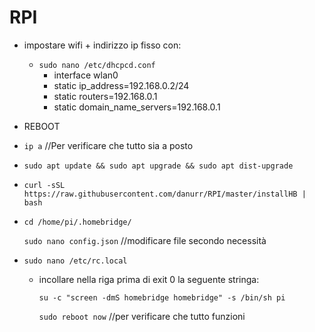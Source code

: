 # RPI
- impostare wifi + indirizzo ip fisso con: 
    - `sudo nano /etc/dhcpcd.conf`
      - interface wlan0
      - static ip_address=192.168.0.2/24
      - static routers=192.168.0.1
      - static domain_name_servers=192.168.0.1
- REBOOT
- `ip a` //Per verificare che tutto sia a posto
- `sudo apt update && sudo apt upgrade && sudo apt dist-upgrade`
- `curl -sSL https://raw.githubusercontent.com/danurr/RPI/master/installHB | bash`
- `cd /home/pi/.homebridge/`

   `sudo nano config.json` //modificare file secondo necessità
- `sudo nano /etc/rc.local`
    - incollare nella riga prima di exit 0 la seguente stringa:
    
      `su -c "screen -dmS homebridge homebridge" -s /bin/sh pi`
      
      `sudo reboot now`  //per verificare che tutto funzioni
